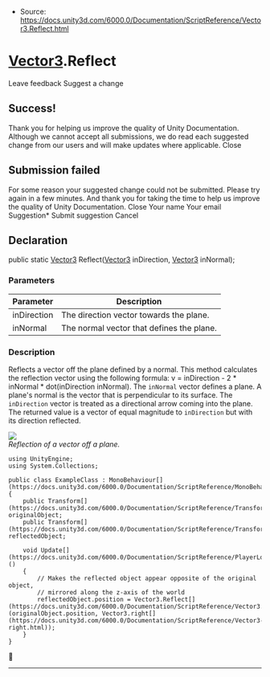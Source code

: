 * Source: https://docs.unity3d.com/6000.0/Documentation/ScriptReference/Vector3.Reflect.html

#  [Vector3](https://docs.unity3d.com/6000.0/Documentation/ScriptReference/Vector3.html).Reflect
Leave feedback
Suggest a change
## Success!
Thank you for helping us improve the quality of Unity Documentation. Although we cannot accept all submissions, we do read each suggested change from our users and will make updates where applicable.
Close
## Submission failed
For some reason your suggested change could not be submitted. Please <a>try again</a> in a few minutes. And thank you for taking the time to help us improve the quality of Unity Documentation.
Close
Your name Your email Suggestion* Submit suggestion
Cancel
## Declaration
public static [Vector3](https://docs.unity3d.com/6000.0/Documentation/ScriptReference/Vector3.html) Reflect([Vector3](https://docs.unity3d.com/6000.0/Documentation/ScriptReference/Vector3.html) inDirection, [Vector3](https://docs.unity3d.com/6000.0/Documentation/ScriptReference/Vector3.html) inNormal); 
### Parameters
Parameter | Description  
---|---  
inDirection | The direction vector towards the plane.  
inNormal | The normal vector that defines the plane.  
### Description
Reflects a vector off the plane defined by a normal.
This method calculates the reflection vector using the following formula: v = inDirection - 2 * inNormal * dot(inDirection inNormal). The `inNormal` vector defines a plane. A plane's normal is the vector that is perpendicular to its surface. The `inDirection` vector is treated as a directional arrow coming into the plane. The returned value is a vector of equal magnitude to `inDirection` but with its direction reflected.  
  
![](https://docs.unity3d.com/6000.0/Documentation/StaticFiles/ScriptRefImages/Vec3ReflectDiagram.png)  
_Reflection of a vector off a plane._
```
using UnityEngine;
using System.Collections;  
  
public class ExampleClass : MonoBehaviour[](https://docs.unity3d.com/6000.0/Documentation/ScriptReference/MonoBehaviour.html)
{
    public Transform[](https://docs.unity3d.com/6000.0/Documentation/ScriptReference/Transform.html) originalObject;
    public Transform[](https://docs.unity3d.com/6000.0/Documentation/ScriptReference/Transform.html) reflectedObject;  
  
    void Update[](https://docs.unity3d.com/6000.0/Documentation/ScriptReference/PlayerLoop.Update.html)()
    {
        // Makes the reflected object appear opposite of the original object,
        // mirrored along the z-axis of the world
        reflectedObject.position = Vector3.Reflect[](https://docs.unity3d.com/6000.0/Documentation/ScriptReference/Vector3.Reflect.html)(originalObject.position, Vector3.right[](https://docs.unity3d.com/6000.0/Documentation/ScriptReference/Vector3-right.html));
    }
}

```

* * *
